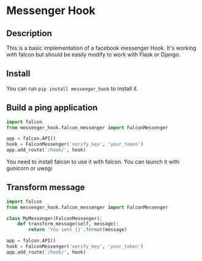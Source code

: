 Messenger Hook
==============

Description
-----------

This is a basic implementation of a facebook messenger Hook.
It's working with falcon but should be easily modify to work with Flask or Django.

Install
-------

You can run `pip install messenger_hook` to install it.

Build a ping application
------------------------

```python
import falcon
from messenger_hook.falcon_messenger import FalconMessenger

app = falcon.API()
hook = FalconMessenger('verify_key', 'your_token')
app.add_route('/hook/', hook)
```

You need to install falcon to use it with falcon.
You can launch it with gunicorn or uwsgi


Transform message
-----------------

```python
import falcon
from messenger_hook.falcon_messenger import FalconMessenger

class MyMessenger(FalconMessenger):
    def transform_message(self, message):
        return 'You sent {}'.format(message)

app = falcon.API()
hook = FalconMessenger('verify_key', 'your_token')
app.add_route('/hook/', hook)
```
